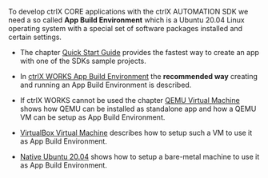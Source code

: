 To develop ctrlX CORE applications with the ctrlX AUTOMATION SDK we need a so called __App Build Environment__ which is a Ubuntu 20.04 Linux operating system with a special set of software packages installed and certain settings.

* The chapter [Quick Start Guide](quick-start-guide.md) provides the fastest way to create an app with one of the SDKs sample projects.

* In [ctrlX WORKS App Build Environment](setup_qemu_ctrlx_works.md) the __recommended way__ creating and running an App Build Environment is described.

* If ctrlX WORKS cannot be used the chapter [QEMU Virtual Machine](setup_qemu_ubuntu.md) shows how QEMU can be installed as standalone app and how a QEMU VM can be setup as App Build Environment.

* [VirtualBox Virtual Machine](./setup_windows_virtualbox_ubuntu.md) describes how to setup such a VM to use it as App Build Environment.

* [Native Ubuntu 20.04](./setup_ubuntu.md) shows how to setup a bare-metal machine to use it as App Build Environment.

